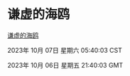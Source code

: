 # 谦虚的海鸥
[谦虚的海鸥](http://219.139.197.203:56308/qxdho/course/base/hotlink/index.php)

2023年 10月 07日 星期六 05:40:03 CST

2023年 10月 06日 星期五 21:40:03 GMT
